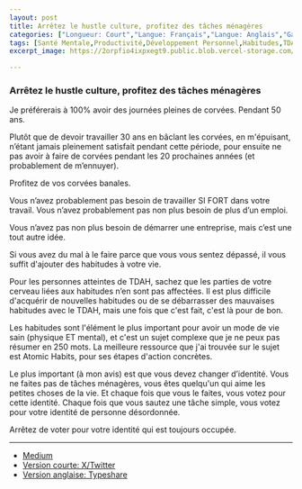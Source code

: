 ```yaml
---
layout: post
title: Arrêtez le hustle culture, profitez des tâches ménagères
categories: ["Longueur: Court","Langue: Français","Langue: Anglais","Gamsblurb"]
tags: [Santé Mentale,Productivité,Développement Personnel,Habitudes,TDAH,Gamsblurb]
excerpt_image: https://2orpfio4ixpxegt9.public.blob.vercel-storage.com/blogPost/cm0srl4te0000lc0c80rery4e/preview-image-uIPnYyafTV1aZnpPzmuNeiLEN7g8ro.jpg

---
```


### **Arrêtez le hustle culture, profitez des tâches ménagères**

Je préférerais à 100% avoir des journées pleines de corvées. Pendant 50 ans.

Plutôt que de devoir travailler 30 ans en bâclant les corvées, en m'épuisant, n’étant jamais pleinement satisfait pendant cette période, pour ensuite ne pas avoir à faire de corvées pendant les 20 prochaines années (et probablement de m’ennuyer).

Profitez de vos corvées banales.

Vous n’avez probablement pas besoin de travailler SI FORT dans votre travail. Vous n’avez probablement pas non plus besoin de plus d’un emploi.

Vous n’avez pas non plus besoin de démarrer une entreprise, mais c’est une tout autre idée.

Si vous avez du mal à le faire parce que vous vous sentez dépassé, il vous suffit d'ajouter des habitudes à votre vie.

Pour les personnes atteintes de TDAH, sachez que les parties de votre cerveau liées aux habitudes n’en sont pas affectées. Il est plus difficile d'acquérir de nouvelles habitudes ou de se débarrasser des mauvaises habitudes avec le TDAH, mais une fois que c'est fait, c'est là pour de bon.

Les habitudes sont l'élément le plus important pour avoir un mode de vie sain (physique ET mental), et c'est un sujet complexe que je ne peux pas résumer en 250 mots. La meilleure ressource que j'ai trouvée sur le sujet est Atomic Habits, pour ses étapes d'action concrètes.

Le plus important (à mon avis) est que vous devez changer d’identité. Vous ne faites pas de tâches ménagères, vous êtes quelqu'un qui aime les petites choses de la vie. Et chaque fois que vous le faites, vous votez pour cette identité. Chaque fois que vous sautez une tâche simple, vous votez pour votre identité de personne désordonnée.

Arrêtez de voter pour votre identité qui est toujours occupée.

---

- [Medium](https://medium.com/@martin.gamsby/arr%C3%AAtez-le-hustle-culture-profitez-des-t%C3%A2ches-m%C3%A9nag%C3%A8res-73a998fdcf39)
- [Version courte: X/Twitter](https://x.com/MartinGamsby/status/1832574678654709928)
- [Version anglaise: Typeshare](https://typeshare.co/martingamsby/posts/stop-hustling-enjoy-chores)
